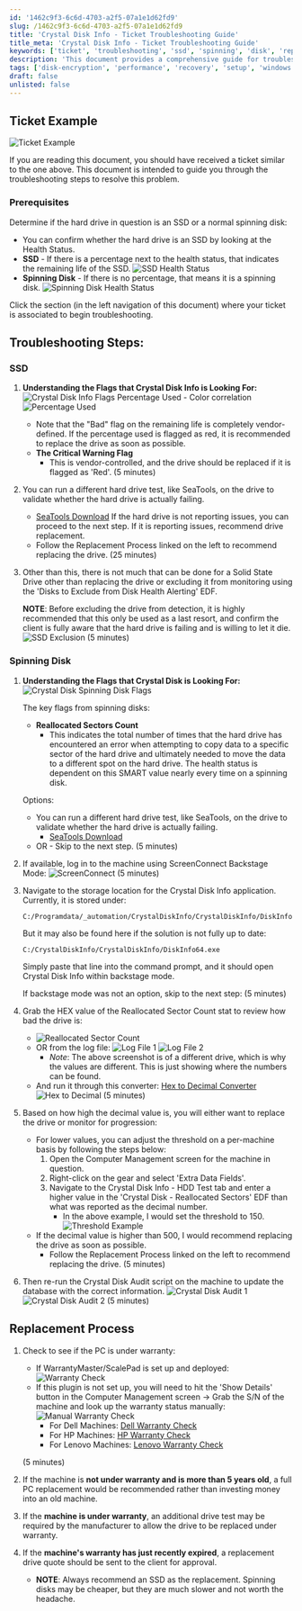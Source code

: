```yaml
---
id: '1462c9f3-6c6d-4703-a2f5-07a1e1d62fd9'
slug: /1462c9f3-6c6d-4703-a2f5-07a1e1d62fd9
title: 'Crystal Disk Info - Ticket Troubleshooting Guide'
title_meta: 'Crystal Disk Info - Ticket Troubleshooting Guide'
keywords: ['ticket', 'troubleshooting', 'ssd', 'spinning', 'disk', 'replacement']
description: 'This document provides a comprehensive guide for troubleshooting hard drive issues, including steps for identifying SSD and spinning disk drives, understanding health status indicators, and recommending replacement processes. It includes visual aids and links to additional resources for further assistance.'
tags: ['disk-encryption', 'performance', 'recovery', 'setup', 'windows']
draft: false
unlisted: false
---
```


## Ticket Example

![Ticket Example](../../../static/img/docs/1462c9f3-6c6d-4703-a2f5-07a1e1d62fd9/image_1.webp)

If you are reading this document, you should have received a ticket similar to the one above. This document is intended to guide you through the troubleshooting steps to resolve this problem.

### Prerequisites

Determine if the hard drive in question is an SSD or a normal spinning disk:

- You can confirm whether the hard drive is an SSD by looking at the Health Status.
- **SSD** - If there is a percentage next to the health status, that indicates the remaining life of the SSD.
  ![SSD Health Status](../../../static/img/docs/1462c9f3-6c6d-4703-a2f5-07a1e1d62fd9/image_2.webp)
- **Spinning Disk** - If there is no percentage, that means it is a spinning disk.
  ![Spinning Disk Health Status](../../../static/img/docs/1462c9f3-6c6d-4703-a2f5-07a1e1d62fd9/image_3.webp)

Click the section (in the left navigation of this document) where your ticket is associated to begin troubleshooting.

## Troubleshooting Steps:

### SSD

1. **Understanding the Flags that Crystal Disk Info is Looking For:**
   ![Crystal Disk Info Flags](../../../static/img/docs/1462c9f3-6c6d-4703-a2f5-07a1e1d62fd9/image_4.webp)
   Percentage Used - Color correlation
   ![Percentage Used](../../../static/img/docs/1462c9f3-6c6d-4703-a2f5-07a1e1d62fd9/image_5.webp)
   - Note that the "Bad" flag on the remaining life is completely vendor-defined. If the percentage used is flagged as red, it is recommended to replace the drive as soon as possible.
   - **The Critical Warning Flag**
     - This is vendor-controlled, and the drive should be replaced if it is flagged as 'Red'.
   (5 minutes)

2. You can run a different hard drive test, like SeaTools, on the drive to validate whether the hard drive is actually failing.
   - [SeaTools Download](https://www.seagate.com/support/downloads/seatools/)
   If the hard drive is not reporting issues, you can proceed to the next step. If it is reporting issues, recommend drive replacement.
   - Follow the Replacement Process linked on the left to recommend replacing the drive.
   (25 minutes)

3. Other than this, there is not much that can be done for a Solid State Drive other than replacing the drive or excluding it from monitoring using the 'Disks to Exclude from Disk Health Alerting' EDF.

   **NOTE**: Before excluding the drive from detection, it is highly recommended that this only be used as a last resort, and confirm the client is fully aware that the hard drive is failing and is willing to let it die.
   ![SSD Exclusion](../../../static/img/docs/1462c9f3-6c6d-4703-a2f5-07a1e1d62fd9/image_6.webp)
   (5 minutes)

### Spinning Disk

1. **Understanding the Flags that Crystal Disk is Looking For:**
   ![Crystal Disk Spinning Disk Flags](../../../static/img/docs/1462c9f3-6c6d-4703-a2f5-07a1e1d62fd9/image_7.webp)

   The key flags from spinning disks:
   - **Reallocated Sectors Count**
     - This indicates the total number of times that the hard drive has encountered an error when attempting to copy data to a specific sector of the hard drive and ultimately needed to move the data to a different spot on the hard drive. The health status is dependent on this SMART value nearly every time on a spinning disk.

   Options:
   - You can run a different hard drive test, like SeaTools, on the drive to validate whether the hard drive is actually failing.
     - [SeaTools Download](https://www.seagate.com/support/downloads/seatools/)
   - OR - Skip to the next step.
   (5 minutes)

2. If available, log in to the machine using ScreenConnect Backstage Mode:
   ![ScreenConnect](../../../static/img/docs/1462c9f3-6c6d-4703-a2f5-07a1e1d62fd9/image_8.webp)
   (5 minutes)

3. Navigate to the storage location for the Crystal Disk Info application. Currently, it is stored under:
   ```
   C:/Programdata/_automation/CrystalDiskInfo/CrystalDiskInfo/DiskInfo64.exe
   ```
   But it may also be found here if the solution is not fully up to date:
   ```
   C:/CrystalDiskInfo/CrystalDiskInfo/DiskInfo64.exe
   ```
   Simply paste that line into the command prompt, and it should open Crystal Disk Info within backstage mode.

   If backstage mode was not an option, skip to the next step:
   (5 minutes)

4. Grab the HEX value of the Reallocated Sector Count stat to review how bad the drive is:
   - ![Reallocated Sector Count](../../../static/img/docs/1462c9f3-6c6d-4703-a2f5-07a1e1d62fd9/image_9.webp)
   - OR from the log file:
     ![Log File 1](../../../static/img/docs/1462c9f3-6c6d-4703-a2f5-07a1e1d62fd9/image_10.webp)
     ![Log File 2](../../../static/img/docs/1462c9f3-6c6d-4703-a2f5-07a1e1d62fd9/image_11.webp)
       - *Note*: The above screenshot is of a different drive, which is why the values are different. This is just showing where the numbers can be found.
   - And run it through this converter: [Hex to Decimal Converter](https://www.rapidtables.com/convert/number/hex-to-decimal.html)
     ![Hex to Decimal](../../../static/img/docs/1462c9f3-6c6d-4703-a2f5-07a1e1d62fd9/image_12.webp)
   (5 minutes)

5. Based on how high the decimal value is, you will either want to replace the drive or monitor for progression:
   - For lower values, you can adjust the threshold on a per-machine basis by following the steps below:
     1. Open the Computer Management screen for the machine in question.
     2. Right-click on the gear and select 'Extra Data Fields'.
     3. Navigate to the Crystal Disk Info - HDD Test tab and enter a higher value in the 'Crystal Disk - Reallocated Sectors' EDF than what was reported as the decimal number.
        - In the above example, I would set the threshold to 150.
        ![Threshold Example](../../../static/img/docs/1462c9f3-6c6d-4703-a2f5-07a1e1d62fd9/image_6.webp)
   - If the decimal value is higher than 500, I would recommend replacing the drive as soon as possible.
     - Follow the Replacement Process linked on the left to recommend replacing the drive.
   (5 minutes)

6. Then re-run the Crystal Disk Audit script on the machine to update the database with the correct information.
   ![Crystal Disk Audit 1](../../../static/img/docs/1462c9f3-6c6d-4703-a2f5-07a1e1d62fd9/image_13.webp)
   ![Crystal Disk Audit 2](../../../static/img/docs/1462c9f3-6c6d-4703-a2f5-07a1e1d62fd9/image_14.webp)
   (5 minutes)

## Replacement Process

1. Check to see if the PC is under warranty:
   - If WarrantyMaster/ScalePad is set up and deployed:
   ![Warranty Check](../../../static/img/docs/1462c9f3-6c6d-4703-a2f5-07a1e1d62fd9/image_15.webp)
   - If this plugin is not set up, you will need to hit the 'Show Details' button in the Computer Management screen → Grab the S/N of the machine and look up the warranty status manually:
   ![Manual Warranty Check](../../../static/img/docs/1462c9f3-6c6d-4703-a2f5-07a1e1d62fd9/image_16.webp)
     - For Dell Machines: [Dell Warranty Check](https://www.dell.com/support/contractservices/en-us)
     - For HP Machines: [HP Warranty Check](https://support.hp.com/us-en/check-warranty)
     - For Lenovo Machines: [Lenovo Warranty Check](https://pcsupport.lenovo.com/us/en/warranty-lookup#/)

   (5 minutes)

2. If the machine is **not under warranty and is more than 5 years old**, a full PC replacement would be recommended rather than investing money into an old machine.

3. If the **machine is under warranty**, an additional drive test may be required by the manufacturer to allow the drive to be replaced under warranty.

4. If the **machine's warranty has just recently expired**, a replacement drive quote should be sent to the client for approval.
   - **NOTE**: Always recommend an SSD as the replacement. Spinning disks may be cheaper, but they are much slower and not worth the headache.
